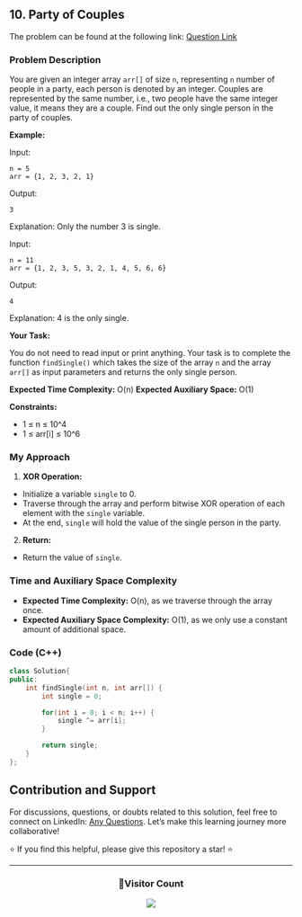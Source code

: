 ## 10. Party of Couples

The problem can be found at the following link: [Question Link](https://www.geeksforgeeks.org/problems/alone-in-couple5507/1)

### Problem Description

You are given an integer array `arr[]` of size `n`, representing `n` number of people in a party, each person is denoted by an integer. Couples are represented by the same number, i.e., two people have the same integer value, it means they are a couple. Find out the only single person in the party of couples.

**Example:**

Input:

```
n = 5
arr = {1, 2, 3, 2, 1}
```

Output:

```
3
```

Explanation: Only the number 3 is single.

Input:

```
n = 11
arr = {1, 2, 3, 5, 3, 2, 1, 4, 5, 6, 6}
```

Output:

```
4
```

Explanation: 4 is the only single.

**Your Task:**

You do not need to read input or print anything. Your task is to complete the function `findSingle()` which takes the size of the array `n` and the array `arr[]` as input parameters and returns the only single person.

**Expected Time Complexity:** O(n)
**Expected Auxiliary Space:** O(1)

**Constraints:**

- 1 ≤ n ≤ 10^4
- 1 ≤ arr[i] ≤ 10^6

### My Approach

1. **XOR Operation:**

- Initialize a variable `single` to 0.
- Traverse through the array and perform bitwise XOR operation of each element with the `single` variable.
- At the end, `single` will hold the value of the single person in the party.

2. **Return:**

- Return the value of `single`.

### Time and Auxiliary Space Complexity

- **Expected Time Complexity:** O(n), as we traverse through the array once.
- **Expected Auxiliary Space Complexity:** O(1), as we only use a constant amount of additional space.

### Code (C++)

```cpp
class Solution{
public:
    int findSingle(int n, int arr[]) {
        int single = 0;

        for(int i = 0; i < n; i++) {
            single ^= arr[i];
        }

        return single;
    }
};
```

## Contribution and Support

For discussions, questions, or doubts related to this solution, feel free to connect on LinkedIn: [Any Questions](https://www.linkedin.com/in/patel-hetkumar-sandipbhai-8b110525a/). Let’s make this learning journey more collaborative!

⭐ If you find this helpful, please give this repository a star! ⭐

---

<div align="center">
  <h3><b>📍Visitor Count</b></h3>
</div>

<p align="center">
  <img src="https://profile-counter.glitch.me/Hunterdii/count.svg" />
</p>
